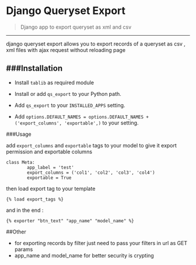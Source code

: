# Django Queryset Export

>  Django app to export queryset as xml and csv 

***

django queryset export allows you to export records of a queryset as csv , xml files with ajax request without reloading page 

###Installation
------------

* Install ``tablib`` as required module

* Install or add ``qs_export`` to your Python path.

* Add ``qs_export`` to your ``INSTALLED_APPS`` setting.

* Add ``options.DEFAULT_NAMES = options.DEFAULT_NAMES + ('export_columns', 'exportable',)`` to your  setting.

###Usage

add ``export_columns`` and ``exportable`` tags to your model to give it export permission and exportable columns

```
class Meta:
        app_label = 'test'
        export_columns = ('col1', 'col2', 'col3', 'col4')
        exportable = True
```

then load export tag to your template

```
{% load export_tags %}
```

and in the end :

```
{% exporter "btn_text" "app_name" "model_name" %}
```

##Other

* for exporting records by filter just need to pass your filters in url as GET params 
* app_name and model_name for better security is crypting
